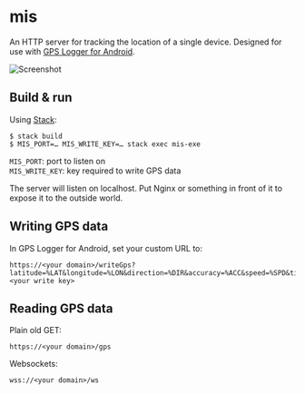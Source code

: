 # mis

An HTTP server for tracking the location of a single device. Designed for use with [GPS Logger for Android](https://play.google.com/store/apps/details?id=com.mendhak.gpslogger).

![Screenshot](https://static.foldplop.com/misc/mis1.png)

## Build & run

Using [Stack](https://www.haskellstack.org):

````
$ stack build
$ MIS_PORT=… MIS_WRITE_KEY=… stack exec mis-exe
````

`MIS_PORT`: port to listen on  
`MIS_WRITE_KEY`: key required to write GPS data

The server will listen on localhost. Put Nginx or something in front of it to expose it to the outside world.

## Writing GPS data

In GPS Logger for Android, set your custom URL to:

````
https://<your domain>/writeGps?latitude=%LAT&longitude=%LON&direction=%DIR&accuracy=%ACC&speed=%SPD&time=%TIME&key=<your write key>
````

## Reading GPS data

Plain old GET:
````
https://<your domain>/gps
````

Websockets:
````
wss://<your domain>/ws
````
